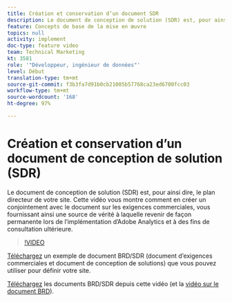 ```yaml
---
title: Création et conservation d’un document SDR
description: Le document de conception de solution (SDR) est, pour ainsi dire, le plan directeur de votre site. Cette vidéo vous montre comment en créer un conjointement avec le document sur les exigences commerciales, vous fournissant ainsi une source de vérité à laquelle revenir de façon permanente lors de l’implémentation d’Adobe Analytics et à des fins de consultation ultérieure.
feature: Concepts de base de la mise en œuvre
topics: null
activity: implement
doc-type: feature video
team: Technical Marketing
kt: 3581
role: '"Développeur, ingénieur de données"'
level: Début
translation-type: tm+mt
source-git-commit: f3b3fa7d91b0cb21005b57768ca23ed6700fcc03
workflow-type: tm+mt
source-wordcount: '168'
ht-degree: 97%

---
```



# Création et conservation d’un document de conception de solution (SDR)

Le document de conception de solution (SDR) est, pour ainsi dire, le plan directeur de votre site. Cette vidéo vous montre comment en créer un conjointement avec le document sur les exigences commerciales, vous fournissant ainsi une source de vérité à laquelle revenir de façon permanente lors de l’implémentation d’Adobe Analytics et à des fins de consultation ultérieure.

>[!VIDEO](https://video.tv.adobe.com/v/28754/?quality=12)

[Téléchargez](https://analytics.enablementadobe.com/files/brd-sdr-sample-template.xlsx) un exemple de document BRD/SDR (document dʼexigences commerciales et document de conception de solutions) que vous pouvez utiliser pour définir votre site.

[Téléchargez](https://analytics.enablementadobe.com/files/geometrixx-clothiers-brd-sdr.xlsx) les documents BRD/SDR depuis cette vidéo (et la [vidéo sur le document BRD](creating-a-business-requirements-document.md)).
